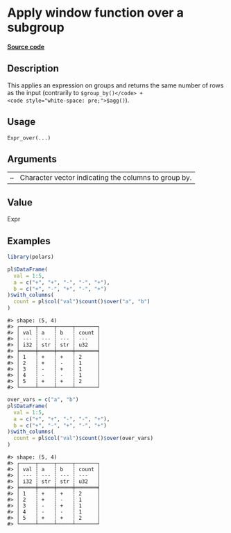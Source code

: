 

# Apply window function over a subgroup

[**Source code**](https://github.com/pola-rs/r-polars/tree/main/R/expr__expr.R#L1896)

## Description

This applies an expression on groups and returns the same number of rows
as the input (contrarily to
<code style="white-space: pre;">$group_by()</code> +
<code style="white-space: pre;">$agg()</code>).

## Usage

<pre><code class='language-R'>Expr_over(...)
</code></pre>

## Arguments

<table>
<tr>
<td style="white-space: nowrap; font-family: monospace; vertical-align: top">
<code id="Expr_over_:_...">…</code>
</td>
<td>
Character vector indicating the columns to group by.
</td>
</tr>
</table>

## Value

Expr

## Examples

``` r
library(polars)

pl$DataFrame(
  val = 1:5,
  a = c("+", "+", "-", "-", "+"),
  b = c("+", "-", "+", "-", "+")
)$with_columns(
  count = pl$col("val")$count()$over("a", "b")
)
```

    #> shape: (5, 4)
    #> ┌─────┬─────┬─────┬───────┐
    #> │ val ┆ a   ┆ b   ┆ count │
    #> │ --- ┆ --- ┆ --- ┆ ---   │
    #> │ i32 ┆ str ┆ str ┆ u32   │
    #> ╞═════╪═════╪═════╪═══════╡
    #> │ 1   ┆ +   ┆ +   ┆ 2     │
    #> │ 2   ┆ +   ┆ -   ┆ 1     │
    #> │ 3   ┆ -   ┆ +   ┆ 1     │
    #> │ 4   ┆ -   ┆ -   ┆ 1     │
    #> │ 5   ┆ +   ┆ +   ┆ 2     │
    #> └─────┴─────┴─────┴───────┘

``` r
over_vars = c("a", "b")
pl$DataFrame(
  val = 1:5,
  a = c("+", "+", "-", "-", "+"),
  b = c("+", "-", "+", "-", "+")
)$with_columns(
  count = pl$col("val")$count()$over(over_vars)
)
```

    #> shape: (5, 4)
    #> ┌─────┬─────┬─────┬───────┐
    #> │ val ┆ a   ┆ b   ┆ count │
    #> │ --- ┆ --- ┆ --- ┆ ---   │
    #> │ i32 ┆ str ┆ str ┆ u32   │
    #> ╞═════╪═════╪═════╪═══════╡
    #> │ 1   ┆ +   ┆ +   ┆ 2     │
    #> │ 2   ┆ +   ┆ -   ┆ 1     │
    #> │ 3   ┆ -   ┆ +   ┆ 1     │
    #> │ 4   ┆ -   ┆ -   ┆ 1     │
    #> │ 5   ┆ +   ┆ +   ┆ 2     │
    #> └─────┴─────┴─────┴───────┘
